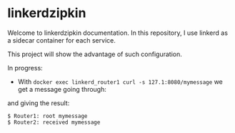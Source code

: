# linkerdzipkin

Welcome to linkerdzipkin documentation. In this repository, I use linkerd as a sidecar container for each service. 

This project will show the advantage of such configuration.


In progress:

* With ```docker exec linkerd_router1 curl -s 127.1:8080/mymessage``` we get a message going through:


and giving the result:

```
$ Router1: root mymessage
$ Router2: received mymessage
```